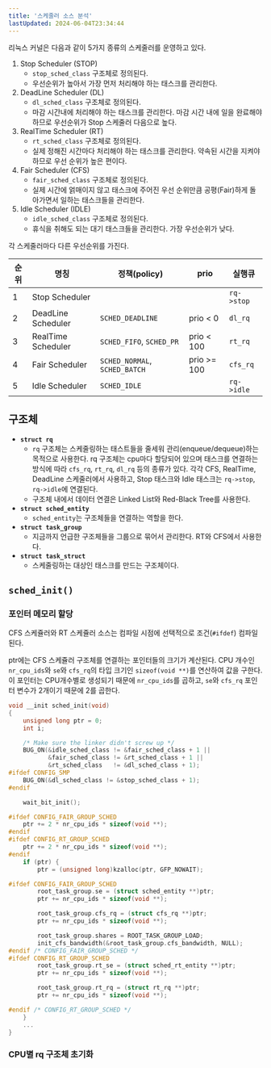 ```yaml
---
title: '스케줄러 소스 분석'
lastUpdated: 2024-06-04T23:34:44
---
```


리눅스 커널은 다음과 같이 5가지 종류의 스케줄러를 운영하고 있다.

1. Stop Scheduler (STOP)
    - `stop_sched_class` 구조체로 정의된다.
    - 우선순위가 높아서 가장 먼저 처리해야 하는 태스크를 관리한다.
2. DeadLine Scheduler (DL)
    - `dl_sched_class` 구조체로 정의된다.
    - 마감 시간내에 처리해야 하는 태스크를 관리한다. 마감 시간 내에 일을 완료해야 하므로 우선순위가 Stop 스케줄러 다음으로 높다.
3. RealTime Scheduler (RT)
    - `rt_sched_class` 구조체로 정의된다.
    - 실제 정해진 시간마다 처리해야 하는 태스크를 관리한다. 약속된 시간을 지켜야하므로 우선 순위가 높은 편이다. 
4. Fair Scheduler (CFS)
    - `fair_sched_class` 구조체로 정의된다.
    - 실제 시간에 얽매이지 않고 태스크에 주어진 우선 순위만큼 공평(Fair)하게 돌아가면서 일하는 태스크들을 관리한다. 
5. Idle Scheduler (IDLE)
    - `idle_sched_class` 구조체로 정의된다.
    - 휴식을 취해도 되는 대기 태스크들을 관리한다. 가장 우선순위가 낮다.

각 스케줄러마다 다른 우선순위를 가진다.

|순위|명칭|정책(policy)|prio|실행큐|
|-|-|-|-|-|
|1|Stop Scheduler|||`rq->stop`|
|2|DeadLine Scheduler|`SCHED_DEADLINE`|prio < 0|`dl_rq`|
|3|RealTime Scheduler|`SCHED_FIFO`, `SCHED_PR`|prio < 100|`rt_rq`|
|4|Fair Scheduler|`SCHED_NORMAL`, `SCHED_BATCH`|prio >= 100|`cfs_rq`|
|5|Idle Scheduler|`SCHED_IDLE`||`rq->idle`|


## 구조체

- **`struct rq`**
    - `rq` 구조체는 스케줄링하는 태스트들을 줄세워 관리(enqueue/dequeue)하는 목적으로 사용한다. rq 구조체는 cpu마다 할당되어 있으며 태스크를 연결하는 방식에 따라 `cfs_rq`, `rt_rq`, `dl_rq` 등의 종류가 있다. 각각 CFS, RealTime, DeadLine 스케줄러에서 사용하고, Stop 태스크와 Idle 태스크는 `rq->stop`, `rq->idle`에 연결된다.
    - 구조체 내에서 데이터 연결은 Linked List와 Red-Black Tree를 사용한다.
- **`struct sched_entity`**
    - `sched_entity`는 구조체들을 연결하는 역할을 한다. 
- **`struct task_group`**
    - 지금까지 언급한 구조체들을 그룹으로 묶어서 관리한다. RT와 CFS에서 사용한다.
- **`struct task_struct`**
    - 스케줄링하는 대상인 태스크를 만드는 구조체이다.

## `sched_init()`

### 포인터 메모리 할당 

CFS 스케쥴러와 RT 스케쥴러 소스는 컴파일 시점에 선택적으로 조건(`#ifdef`) 컴파일된다.

ptr에는 CFS 스케쥴러 구조체를 연결하는 포인터들의 크기가 계산된다. CPU 개수인 `nr_cpu_ids`와 `se`와 `cfs_rq`의 타입 크기인 `sizeof(void **)`를 연산하여 값을 구한다. 이 포인터는 CPU개수별로 생성되기 때문에 `nr_cpu_ids`를 곱하고, `se`와 `cfs_rq` 포인터 변수가 2개이기 때문에 2를 곱한다.

 
```c
void __init sched_init(void)
{
	unsigned long ptr = 0;
	int i;

	/* Make sure the linker didn't screw up */
	BUG_ON(&idle_sched_class != &fair_sched_class + 1 ||
	       &fair_sched_class != &rt_sched_class + 1 ||
	       &rt_sched_class   != &dl_sched_class + 1);
#ifdef CONFIG_SMP
	BUG_ON(&dl_sched_class != &stop_sched_class + 1);
#endif

	wait_bit_init();

#ifdef CONFIG_FAIR_GROUP_SCHED
	ptr += 2 * nr_cpu_ids * sizeof(void **);
#endif
#ifdef CONFIG_RT_GROUP_SCHED
	ptr += 2 * nr_cpu_ids * sizeof(void **);
#endif
	if (ptr) {
		ptr = (unsigned long)kzalloc(ptr, GFP_NOWAIT);

#ifdef CONFIG_FAIR_GROUP_SCHED
		root_task_group.se = (struct sched_entity **)ptr;
		ptr += nr_cpu_ids * sizeof(void **);

		root_task_group.cfs_rq = (struct cfs_rq **)ptr;
		ptr += nr_cpu_ids * sizeof(void **);

		root_task_group.shares = ROOT_TASK_GROUP_LOAD;
		init_cfs_bandwidth(&root_task_group.cfs_bandwidth, NULL);
#endif /* CONFIG_FAIR_GROUP_SCHED */
#ifdef CONFIG_RT_GROUP_SCHED
		root_task_group.rt_se = (struct sched_rt_entity **)ptr;
		ptr += nr_cpu_ids * sizeof(void **);

		root_task_group.rt_rq = (struct rt_rq **)ptr;
		ptr += nr_cpu_ids * sizeof(void **);

#endif /* CONFIG_RT_GROUP_SCHED */
	}
    ...
}
```

### CPU별 rq 구조체 초기화 

